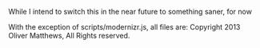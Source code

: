While I intend to switch this in the near future to something saner, for now

With the exception of scripts/modernizr.js, all files are:
Copyright 2013 Oliver Matthews, All Rights reserved.

